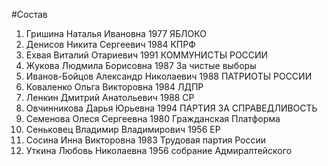 #Состав
1. Гришина Наталья Ивановна 1977 ЯБЛОКО
2. Денисов Никита Сергеевич 1984 КПРФ
3. Ехвая Виталий Отариевич 1991 КОММУНИСТЫ РОССИИ
4. Жукова Людмила Борисовна 1987 За чистые выборы
5. Иванов-Бойцов Александр Николаевич 1988 ПАТРИОТЫ РОССИИ
6. Коваленко Ольга Викторовна 1984 ЛДПР
7. Ленкин Дмитрий Анатольевич 1988 СР
8. Овчинникова Дарья Юрьевна 1994 ПАРТИЯ ЗА СПРАВЕДЛИВОСТЬ
9. Семенова Олеся Сергеевна 1980 Гражданская Платформа
10. Сеньковец Владимир Владимирович 1956 ЕР
11. Сосина Инна Викторовна 1983 Трудовая партия России
12. Уткина Любовь Николаевна 1956 собрание Адмиралтейского
